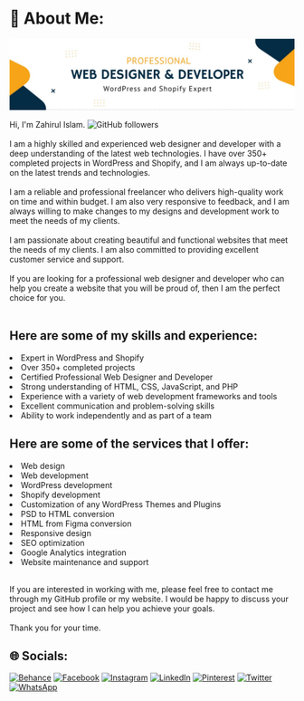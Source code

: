 # 💫 About Me:
![Developer Zahir](https://raw.githubusercontent.com/developer-zahir/developer-zahir/main/developer%20%20zahir.jpeg)

Hi, I'm Zahirul Islam. ![GitHub followers](https://img.shields.io/github/followers/developer-zahir)<br><br>I am a highly skilled and experienced web designer and developer with a deep understanding of the latest web technologies. I have over 350+ completed projects in WordPress and Shopify, and I am always up-to-date on the latest trends and technologies.<br><br>I am a reliable and professional freelancer who delivers high-quality work on time and within budget. I am also very responsive to feedback, and I am always willing to make changes to my designs and development work to meet the needs of my clients.<br><br>I am passionate about creating beautiful and functional websites that meet the needs of my clients. I am also committed to providing excellent customer service and support.<br><br>If you are looking for a professional web designer and developer who can help you create a website that you will be proud of, then I am the perfect choice for you.<br><br>
## Here are some of my skills and experience:

   <li>Expert in WordPress and Shopify                                     </li>
   <li>Over 350+ completed projects                                       
   <li>Certified Professional Web Designer and Developer               
   <li>Strong understanding of HTML, CSS, JavaScript, and PHP          
   <li>Experience with a variety of web development frameworks and tools   </li> 
   <li>Excellent communication and problem-solving skills                  </li>
   <li>Ability to work independently and as part of a team                 </li>

## Here are some of the services that I offer:


<li>Web design                                                      </li>
<li>Web development                                                 </li>
<li>WordPress development                                           </li>  
<li>Shopify development                                             </li>
<li>Customization of any WordPress Themes and Plugins               </li>          
<li>PSD to HTML conversion                                          </li>   
<li>HTML from Figma conversion                                      </li>       
<li>Responsive design                                               </li>
<li>SEO optimization                                                </li>
<li>Google Analytics integration                                    </li>         
<li>Website maintenance and support                                 </li>          


<br>If you are interested in working with me, please feel free to contact me through my GitHub profile or my website. I would be happy to discuss your project and see how I can help you achieve your goals.<br><br>Thank you for your time.


## 🌐 Socials:
[![Behance](https://img.shields.io/badge/Behance-1769ff?logo=behance&logoColor=white)](https://behance.net/Developerzahir) [![Facebook](https://img.shields.io/badge/Facebook-%231877F2.svg?logo=Facebook&logoColor=white)](https://facebook.com/developerzahir/) [![Instagram](https://img.shields.io/badge/Instagram-%23E4405F.svg?logo=Instagram&logoColor=white)](https://instagram.com/developerzahir) [![LinkedIn](https://img.shields.io/badge/LinkedIn-%230077B5.svg?logo=linkedin&logoColor=white)](https://linkedin.com/in/developer-zahir) [![Pinterest](https://img.shields.io/badge/Pinterest-%23E60023.svg?logo=Pinterest&logoColor=white)](https://pinterest.com/developer_zahir) [![Twitter](https://img.shields.io/badge/Twitter-%231DA1F2.svg?logo=Twitter&logoColor=white)](https://twitter.com/developerzahir ) 
[![WhatsApp](https://img.shields.io/badge/Behance-1769ff?logo=behance&logoColor=white)](https://behance.net/Developerzahir)
<!-- 
# 📊 GitHub Stats:
![](https://github-readme-stats.vercel.app/api?username=developer-zahir&theme=react&hide_border=false&include_all_commits=true&count_private=true)<br/>
![](https://github-readme-streak-stats.herokuapp.com/?user=developer-zahir&theme=react&hide_border=false)<br/>
![](https://github-readme-stats.vercel.app/api/top-langs/?username=developer-zahir&theme=react&hide_border=false&include_all_commits=true&count_private=true&layout=compact)
 -->


<!-- Proudly created with GPRM ( https://gprm.itsvg.in ) -->
